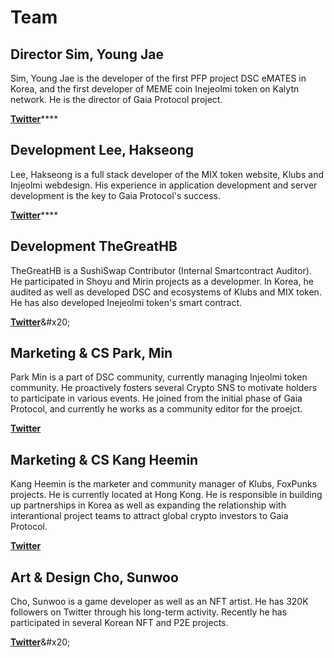 # Team

## Director Sim, Young Jae

Sim, Young Jae is the developer of the first PFP project DSC eMATES in Korea, and the first developer of MEME coin Inejeolmi token on Kalytn network. He is the director of Gaia Protocol project.

[**Twitter**](https://twitter.com/DSC\_Hanul)****

## Development Lee, Hakseong

Lee, Hakseong is a full stack developer of the MIX token website, Klubs and Injeolmi webdesign. His experience in application development and server development is the key to Gaia Protocol's success.

[**Twitter**](https://twitter.com/dilrong\_)****

## Development TheGreatHB

TheGreatHB is a SushiSwap Contributor (Internal Smartcontract Auditor). He participated in Shoyu and Mirin projects as a developmer. In Korea, he audited as well as developed DSC and ecosystems of Klubs and MIX token. He has also developed Inejeolmi token's smart contract.

[**Twitter**](https://twitter.com/TheGreatHB\_)&#x20;

## Marketing & CS Park, Min

Park Min is a part of DSC community, currently managing Injeolmi token community. He proactively fosters several Crypto SNS to motivate holders to participate in various events. He joined from the initial phase of Gaia Protocol, and currently he works as a community editor for the proejct.

[**Twitter**](https://twitter.com/Medo\_DSC)&#x20;

## Marketing & CS Kang Heemin

Kang Heemin is the marketer and community manager of Klubs, FoxPunks projects. He is currently located at Hong Kong. He is responsible in building up partnerships in Korea as well as expanding the relationship with interantional project teams to attract global crypto investors to Gaia Protocol.

[**Twitter**](https://twitter.com/Docent\_Mgr)&#x20;

## Art & Design Cho, Sunwoo

Cho, Sunwoo is a game developer as well as an NFT artist. He has 320K followers on Twitter through his long-term activity. Recently he has participated in several Korean NFT and P2E projects.

[**Twitter**](https://twitter.com/Chowbie\_)&#x20;

